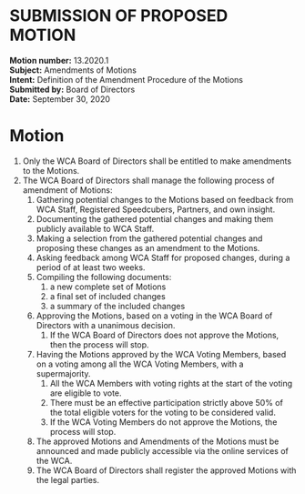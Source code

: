 # SUBMISSION OF PROPOSED MOTION

**Motion number:** 13.2020.1  
**Subject:** Amendments of Motions  
**Intent:** Definition of the Amendment Procedure of the Motions  
**Submitted by:** Board of Directors  
**Date:** September 30, 2020  

# Motion

1. Only the WCA Board of Directors shall be entitled to make amendments to the Motions.
2. The WCA Board of Directors shall manage the following process of amendment of Motions:
   1. Gathering potential changes to the Motions based on feedback from WCA Staff, Registered Speedcubers, Partners, and own insight.
   2. Documenting the gathered potential changes and making them publicly available to WCA Staff.
   3. Making a selection from the gathered potential changes and proposing these changes as an amendment to the Motions.
   4. Asking feedback among WCA Staff for proposed changes, during a period of at least two weeks.
   5. Compiling the following documents:
      1. a new complete set of Motions
      2. a final set of included changes
      3. a summary of the included changes
   6. Approving the Motions, based on a voting in the WCA Board of Directors with a unanimous decision.
      1. If the WCA Board of Directors does not approve the Motions, then the process will stop.
   7. Having the Motions approved by the WCA Voting Members, based on a voting among all the WCA Voting Members, with a supermajority.
      1. All the WCA Members with voting rights at the start of the voting are eligible to vote.
      2. There must be an effective participation strictly above 50% of the total eligible voters for the voting to be considered valid.
      3. If the WCA Voting Members do not approve the Motions, the process will stop.
   8. The approved Motions and Amendments of the Motions must be announced and made publicly accessible via the online services of the WCA.
   9. The WCA Board of Directors shall register the approved Motions with the legal parties.
